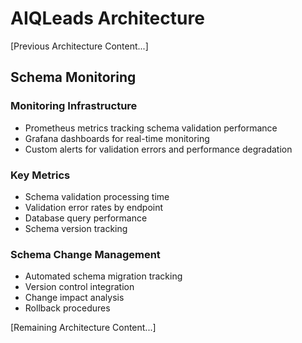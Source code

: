 # AIQLeads Architecture

[Previous Architecture Content...]

## Schema Monitoring

### Monitoring Infrastructure
- Prometheus metrics tracking schema validation performance
- Grafana dashboards for real-time monitoring
- Custom alerts for validation errors and performance degradation

### Key Metrics
- Schema validation processing time
- Validation error rates by endpoint
- Database query performance
- Schema version tracking

### Schema Change Management
- Automated schema migration tracking
- Version control integration
- Change impact analysis
- Rollback procedures

[Remaining Architecture Content...]
